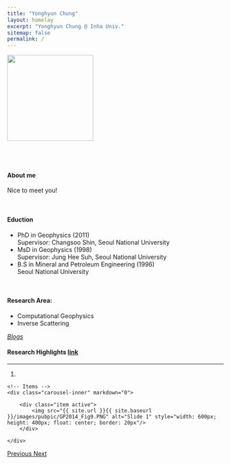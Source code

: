 ```yaml
---
title: "Yonghyun Chung"
layout: homelay
excerpt: "Yonghyun Chung @ Inha Univ."
sitemap: false
permalink: /
---
```





<div class="row">
  <div class="col-md-4">
<img src="{{ site.url }}{{ site.baseurl }}/images/portrait.png" style="width: 200px">
  </div>
  <div class="col-md-8">

<br/>
<br/>
<br/>

#### **About me**

Nice to meet you! 
  </div>
</div>



<br>



#### **Eduction**
* PhD in Geophysics (2011)<br/>
    Supervisor: Changsoo Shin, Seoul National University<br/>
* MsD in Geophysics (1998)<br/>
    Supervisor: Jung Hee Suh, Seoul National University<br/>
* B.S in Mineral and Petroleum Engineering (1996)<br/>
    Seoul National University <br/>


<br>

#### **Research Area:**  
* Computational Geophysics
* Inverse Scattering


<!-- ### **Blogs** -->
[*Blogs*](/blogs)

#### **Research Highlights <a href="{{ site.url }}{{ site.baseurl }}/publications">link</a>** 
-----------------------
<div markdown="0" id="carousel" class="carousel slide" data-ride="carousel" data-interval="5000" data-pause="hover" >
    <!-- Menu -->
    <ol class="carousel-indicators">
        <li data-target="#carousel" data-slide-to="0" class="active"></li>
<!--        <li data-target="#carousel" data-slide-to="1"></li>
        <li data-target="#carousel" data-slide-to="2"></li>
        <li data-target="#carousel" data-slide-to="3"></li>
        <li data-target="#carousel" data-slide-to="4"></li>
        <li data-target="#carousel" data-slide-to="5"></li> -->
        <!-- <li data-target="#carousel" data-slide-to="5"></li> -->
    </ol>

    <!-- Items -->
    <div class="carousel-inner" markdown="0">

        <div class="item active">
            <img src="{{ site.url }}{{ site.baseurl }}/images/pubpic/GP2014_Fig9.PNG" alt="Slide 1" style="width: 600px; height: 400px; float: center; border: 20px"/>
        </div>
<!--        <div class="item">
            <img src="{{ site.url }}{{ site.baseurl }}/images/pubpic/Goulet21.jpg" alt="Slide 2" style="width: 600px; height: 400px; float: center; border: 20px"/>
        </div>
        <div class="item">
            <img src="{{ site.url }}{{ site.baseurl }}/images/pubpic/wangday20.jpg" alt="Slide 3" style="width: 600px; height: 400px; float: center; border: 20px"/>
        </div>
        <div class="item">
            <img src="{{ site.url }}{{ site.baseurl }}/images/pubpic/wangdaydenolle19.jpg" alt="Slide 4" style="width: 600px; height: 400px; float: center; border: 20px"/>
        </div>
        <div class="item">
            <img src="{{ site.url }}{{ site.baseurl }}/images/pubpic/wangday17.jpg" alt="Slide 5" style="width: 600px; height: 400px; float: center; border: 20px"/>
        </div>
        <div class="item">
            <img src="{{ site.url }}{{ site.baseurl }}/images/pubpic/niewangolsenday17.jpg" alt="Slide 6" style="width: 600px; height: 400px; float: center; border: 20px"/>
        </div>  -->
<!--         <div class="item">
            <img src="{{ site.url }}{{ site.baseurl }}/images/slider7001400/logos.jpg" alt="Slide 4" />
        </div>
        <div class="item">
            <img src="{{ site.url }}{{ site.baseurl }}/images/slider7001400/tamagochi.jpg" alt="Slide 5" />
        </div>
        <div class="item">
            <img src="{{ site.url }}{{ site.baseurl }}/images/slider7001400/Group2015_red.jpg" alt="Slide 6" /> 
        </div>-->
    </div>
  <a class="left carousel-control" href="#carousel" role="button" data-slide="prev">
    <span class="glyphicon glyphicon-chevron-left" aria-hidden="true"></span>
    <span class="sr-only">Previous</span>
  </a>
  <a class="right carousel-control" href="#carousel" role="button" data-slide="next">
    <span class="glyphicon glyphicon-chevron-right" aria-hidden="true"></span>
    <span class="sr-only">Next</span>
  </a>
</div>

<br/>
<br/>
<br/>
